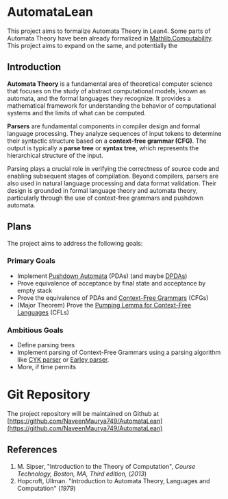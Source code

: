 # AutomataLean
This project aims to formalize Automata Theory in Lean4. Some parts of Automata Theory have been already formalized in [Mathlib.Computability](https://leanprover-community.github.io/mathlib4_docs/Mathlib/Computability/DFA.html). This project aims to expand on the same, and potentially the 

## Introduction
**Automata Theory** is a fundamental area of theoretical computer science that focuses on the study of abstract computational models, known as automata, and the formal languages they recognize. It provides a mathematical framework for understanding the behavior of computational systems and the limits of what can be computed.

**Parsers** are fundamental components in compiler design and formal language processing. They analyze sequences of input tokens to determine their syntactic structure based on a **context-free grammar (CFG)**. The output is typically a **parse tree** or **syntax tree**, which represents the hierarchical structure of the input.

Parsing plays a crucial role in verifying the correctness of source code and enabling subsequent stages of compilation. Beyond compilers, parsers are also used in natural language processing and data format validation. Their design is grounded in formal language theory and automata theory, particularly through the use of context-free grammars and pushdown automata.

## Plans
The project aims to address the following goals:

### Primary Goals
- Implement [Pushdown Automata](https://en.wikipedia.org/wiki/Pushdown_automaton) (PDAs) (and maybe [DPDAs](https://en.wikipedia.org/wiki/Deterministic_pushdown_automaton))
- Prove equivalence of acceptance by final state and acceptance by empty stack
- Prove the equivalence of PDAs and [Context-Free Grammars](https://en.wikipedia.org/wiki/Context-free_grammar) (CFGs)
- (Major Theorem) Prove the [Pumping Lemma for Context-Free Languages](https://en.wikipedia.org/wiki/Pumping_lemma_for_context-free_languages) (CFLs)

### Ambitious Goals
- Define parsing trees
- Implement parsing of Context-Free Grammars using a parsing algorithm like [CYK parser](https://en.wikipedia.org/wiki/CYK_algorithm) or [Earley parser](https://en.wikipedia.org/wiki/Earley_parser).
- More, if time permits

# Git Repository
The project repository will be maintained on Github at [https://github.com/NaveenMaurya749/AutomataLean](https://github.com/NaveenMaurya749/AutomataLean)

## References
1. M. Sipser, "Introduction to the Theory of Computation", *Course Technology,* *Boston, MA,* *Third edition,* (*2013*)
2. Hopcroft, Ullman. "Introduction to Automata Theory, Languages and Computation" (*1979*) 